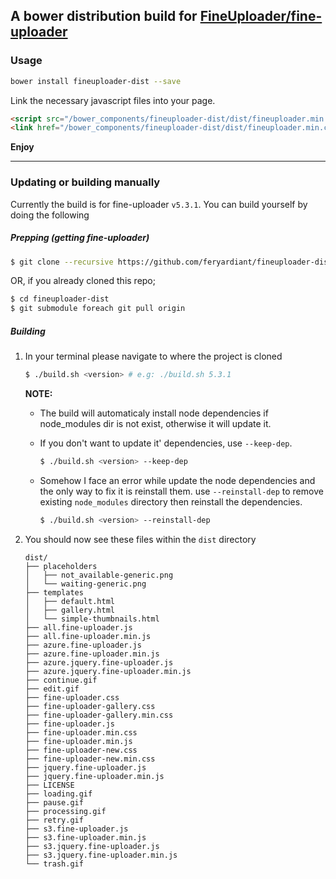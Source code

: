 ## A bower distribution build for [FineUploader/fine-uploader](https://github.com/FineUploader/fine-uploader)

### Usage

```bash
bower install fineuploader-dist --save
```

Link the necessary javascript files into your page.

```html
<script src="/bower_components/fineuploader-dist/dist/fineuploader.min.js"></script>
<link href="/bower_components/fineuploader-dist/dist/fineuploader.min.css" type="text/css">
```

__Enjoy__

---

### Updating or building manually

Currently the build is for fine-uploader `v5.3.1`.
You can build yourself by doing the following

##### Prepping (getting fine-uploader)

```bash
$ git clone --recursive https://github.com/feryardiant/fineuploader-dist.git
```

OR, if you already cloned this repo;

```bash
$ cd fineuploader-dist
$ git submodule foreach git pull origin
```

##### Building

1. In your terminal please navigate to where the project is cloned

	```bash
	$ ./build.sh <version> # e.g: ./build.sh 5.3.1
	```

	**NOTE:**

	- The build will automaticaly install node dependencies if node_modules dir is not exist, otherwise it will update it.
	- If you don't want to update it' dependencies, use `--keep-dep`.

		```bash
		$ ./build.sh <version> --keep-dep
		```
	- Somehow I face an error while update the node dependencies and the only way to fix it is reinstall them. use `--reinstall-dep` to remove existing `node_modules` directory then reinstall the dependencies.

		```bash
		$ ./build.sh <version> --reinstall-dep
		```

2. You should now see these files within the `dist` directory

	```
	dist/
	├── placeholders
	│   ├── not_available-generic.png
	│   └── waiting-generic.png
	├── templates
	│   ├── default.html
	│   ├── gallery.html
	│   └── simple-thumbnails.html
	├── all.fine-uploader.js
	├── all.fine-uploader.min.js
	├── azure.fine-uploader.js
	├── azure.fine-uploader.min.js
	├── azure.jquery.fine-uploader.js
	├── azure.jquery.fine-uploader.min.js
	├── continue.gif
	├── edit.gif
	├── fine-uploader.css
	├── fine-uploader-gallery.css
	├── fine-uploader-gallery.min.css
	├── fine-uploader.js
	├── fine-uploader.min.css
	├── fine-uploader.min.js
	├── fine-uploader-new.css
	├── fine-uploader-new.min.css
	├── jquery.fine-uploader.js
	├── jquery.fine-uploader.min.js
	├── LICENSE
	├── loading.gif
	├── pause.gif
	├── processing.gif
	├── retry.gif
	├── s3.fine-uploader.js
	├── s3.fine-uploader.min.js
	├── s3.jquery.fine-uploader.js
	├── s3.jquery.fine-uploader.min.js
	└── trash.gif
	```
